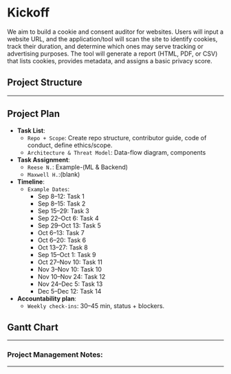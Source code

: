 # Kickoff

We aim to build a cookie and consent auditor for websites. Users will input a website URL, and the application/tool will scan the site to identify cookies, track their duration, and determine which ones may serve tracking or advertising purposes. The tool will generate a report (HTML, PDF, or CSV) that lists cookies, provides metadata, and assigns a basic privacy score.

## Project Structure

*********************


## Project Plan

- **Task List**:
  - `Repo + Scope`: Create repo structure, contributor guide, code of conduct, define ethics/scope.
  - `Architecture & Threat Model`: Data-flow diagram, components
- **Task Assignment**:
  - `Reese N.`: Example-(ML & Backend)
  - `Maxwell H.`:(blank)
- **Timeline**:
  - `Example Dates`:
    - Sep 8–12: Task 1
    - Sep 8–15: Task 2
    - Sep 15–29: Task 3
    - Sep 22–Oct 6: Task 4
    - Sep 29–Oct 13: Task 5
    - Oct 6–13: Task 7
    - Oct 6–20: Task 6
    - Oct 13–27: Task 8
    - Sep 15–Oct 1: Task 9
    - Oct 27–Nov 10: Task 11
    - Nov 3–Nov 10: Task 10
    - Nov 10–Nov 24: Task 12
    - Nov 24–Dec 5: Task 13
    - Dec 5–Dec 12: Task 14
- **Accountability plan**:
  - `Weekly check-ins`: 30–45 min, status + blockers.

## Gantt Chart

**************

### Project Management Notes:

*****************
